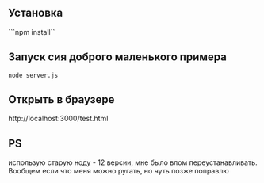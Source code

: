 
## Установка

```npm install``


## Запуск сия доброго маленького примера

```node server.js ```

## Открыть в браузере 

http://localhost:3000/test.html


## PS

использую старую ноду - 12 версии, мне было влом переустанавливать. Вообщем если что меня можно ругать, но чуть позже поправлю
